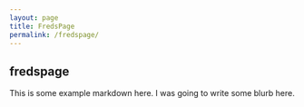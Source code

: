 ```yaml
---
layout: page
title: FredsPage
permalink: /fredspage/
---
```

## fredspage

This is some example markdown here. I was going to write some blurb here.



